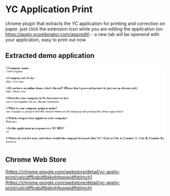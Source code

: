 # YC Application Print
chrome plugin that extracts the YC application for printing and correction on paper.
just click the extension icon while you are editing the application (on https://apply.ycombinator.com/app/edit) - a new tab will be openend with your application, easy to print out now.

## Extracted demo application
![extracted demo application](demo.png?raw=true "extracted demo application")

## Chrome Web Store
[https://chrome.google.com/webstore/detail/yc-apply-print/celcidffbgbdfbkknhfepnejdfhblmch](https://chrome.google.com/webstore/detail/yc-apply-print/celcidffbgbdfbkknhfepnejdfhblmch)
